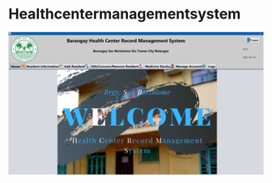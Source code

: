 # Healthcentermanagementsystem
![healthcenter-management-system-preview](./images/healthcentermanagementsystem.png)
